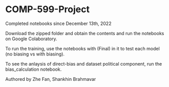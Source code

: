 # COMP-599-Project
Completed notebooks since December 13th, 2022

Download the zipped folder and obtain the contents and run the notebooks on Google Colaboratory.

To run the training, use the notebooks with (Final) in it to test each model (no biasing vs with biasing).

To see the anlaysis of direct-bias and dataset political component, run the bias_calculation notebook.

Authored by Zhe Fan, Shankhin Brahmavar
